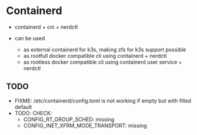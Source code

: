 # Containerd

+ containerd + cni + nerdctl

+ can be used
  + as external containerd for k3s, making zfs for k3s support possible
  + as rootfull docker compatible cli using containerd + nerdctl
  + as rootless docker compatible cli using containerd user service + nerdctl

## TODO

+ FIXME: /etc/containerd/config.toml is not working if empty but with filled default
+ TODO: CHECK:
  + CONFIG_RT_GROUP_SCHED: missing
  + CONFIG_INET_XFRM_MODE_TRANSPORT: missing
